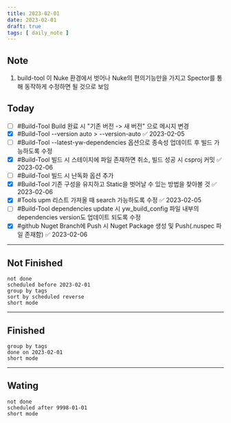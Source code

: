 ```yaml
---
title: 2023-02-01
date: 2023-02-01
draft: true
tags: [ daily_note ]
---
```


## Note
1. build-tool 이 Nuke 환경에서 벗어나 Nuke의 편의기능만을 가지고 Spector를 통해 동작하게 수정하면 될 것으로 보임
 

## Today
- [ ] #Build-Tool Build 완료 시 "기존 버전 -> 새 버전" 으로 메시지 변경
- [x] #Build-Tool --version auto > --version-auto ✅ 2023-02-05
- [ ] #Build-Tool --latest-yw-dependencies 옵션으로 종속성 업데이트 후 빌드 가능하도록 수정
- [x] #Build-Tool 빌드 시 스테이지에 파일 존재하면 취소, 빌드 성공 시 csproj 커밋 ✅ 2023-02-06
- [ ] #Build-Tool 빌드 시 난독화 옵션 추가
- [x] #Build-Tool 기존 구성을 유지하고 Static을 벗어날 수 있는 방법을 찾아볼 것 ✅ 2023-02-06
- [x] #Tools upm 리스트 가져올 때 search 가능하도록 수정 ✅ 2023-02-05
- [ ] #Build-Tool dependencies update 시 yw_build_config 파일 내부의 dependencies version도 업데이트 되도록 수정
- [x] #github Nuget Branch에 Push 시 Nuget Package 생성 및 Push(.nuspec 파일 존재함) ✅ 2023-02-06

---
## Not Finished
```tasks
not done
scheduled before 2023-02-01
group by tags
sort by scheduled reverse
short mode
```
---
## Finished
```tasks
group by tags
done on 2023-02-01
short mode
```
---
## Wating
```tasks
not done
scheduled after 9998-01-01
short mode
```